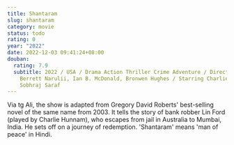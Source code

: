 ```yaml
---
title: Shantaram
slug: shantaram
category: movie
status: todo
rating: 0
year: "2022"
date: 2022-12-03 09:41:24+08:00
douban:
  rating: 7.9
  subtitle: 2022 / USA / Drama Action Thriller Crime Adventure / Directed by
    Berrett Narulii, Ian B. McDonald, Bronwen Hughes / Starring Charlie Hunnam,
    Sobhraj Saraf
---
```


Via tg Ali, the show is adapted from Gregory David Roberts' best-selling novel of the same name from 2003. It tells the story of bank robber Lin Ford (played by Charlie Hunnam), who escapes from jail in Australia to Mumbai, India. He sets off on a journey of redemption. 'Shantaram' means 'man of peace' in Hindi.
